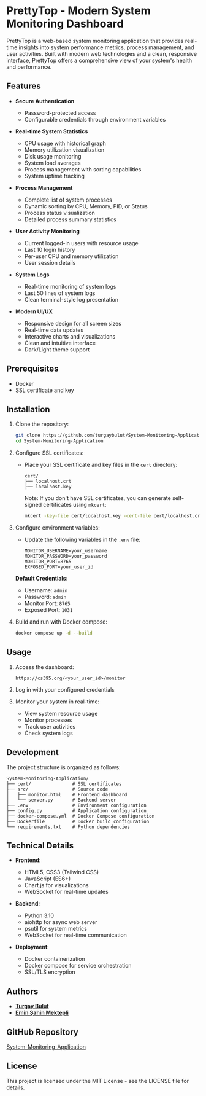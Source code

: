 # PrettyTop - Modern System Monitoring Dashboard

PrettyTop is a web-based system monitoring application that provides real-time insights into system performance metrics, process management, and user activities. Built with modern web technologies and a clean, responsive interface, PrettyTop offers a comprehensive view of your system's health and performance.

## Features

- **Secure Authentication**
  - Password-protected access
  - Configurable credentials through environment variables

- **Real-time System Statistics**
  - CPU usage with historical graph
  - Memory utilization visualization
  - Disk usage monitoring
  - System load averages
  - Process management with sorting capabilities
  - System uptime tracking

- **Process Management**
  - Complete list of system processes
  - Dynamic sorting by CPU, Memory, PID, or Status
  - Process status visualization
  - Detailed process summary statistics

- **User Activity Monitoring**
  - Current logged-in users with resource usage
  - Last 10 login history
  - Per-user CPU and memory utilization
  - User session details

- **System Logs**
  - Real-time monitoring of system logs
  - Last 50 lines of system logs
  - Clean terminal-style log presentation

- **Modern UI/UX**
  - Responsive design for all screen sizes
  - Real-time data updates
  - Interactive charts and visualizations
  - Clean and intuitive interface
  - Dark/Light theme support

## Prerequisites

- Docker
- SSL certificate and key

## Installation

1. Clone the repository:

   ```bash
   git clone https://github.com/turgaybulut/System-Monitoring-Application.git
   cd System-Monitoring-Application
   ```

2. Configure SSL certificates:
   - Place your SSL certificate and key files in the `cert` directory:

     ```plaintext
     cert/
     ├── localhost.crt
     ├── localhost.key
     ```

     Note: If you don't have SSL certificates, you can generate self-signed certificates using `mkcert`:

     ```bash
     mkcert -key-file cert/localhost.key -cert-file cert/localhost.crt localhost
     ```

3. Configure environment variables:
   - Update the following variables in the `.env` file:

     ```plaintext
     MONITOR_USERNAME=your_username
     MONITOR_PASSWORD=your_password
     MONITOR_PORT=8765
     EXPOSED_PORT=your_user_id
     ```

    **Default Credentials:**
    - Username: `admin`
    - Password: `admin`
    - Monitor Port: `8765`
    - Exposed Port: `1031`

4. Build and run with Docker compose:

   ```bash
   docker compose up -d --build
   ```

## Usage

1. Access the dashboard:

   ```plaintext
   https://cs395.org/<your_user_id>/monitor
   ```

2. Log in with your configured credentials

3. Monitor your system in real-time:
   - View system resource usage
   - Monitor processes
   - Track user activities
   - Check system logs

## Development

The project structure is organized as follows:

```text
System-Monitoring-Application/
├── cert/               # SSL certificates
├── src/                # Source code
│   ├── monitor.html    # Frontend dashboard
│   └── server.py       # Backend server
├── .env                # Environment configuration
├── config.py           # Application configuration
├── docker-compose.yml  # Docker Compose configuration
├── Dockerfile          # Docker build configuration
└── requirements.txt    # Python dependencies
```

## Technical Details

- **Frontend**:
  - HTML5, CSS3 (Tailwind CSS)
  - JavaScript (ES6+)
  - Chart.js for visualizations
  - WebSocket for real-time updates

- **Backend**:
  - Python 3.10
  - aiohttp for async web server
  - psutil for system metrics
  - WebSocket for real-time communication

- **Deployment**:
  - Docker containerization
  - Docker compose for service orchestration
  - SSL/TLS encryption

## Authors

- [**Turgay Bulut**](https://github.com/turgaybulut)
- [**Emin Şahin Mektepli**](https://github.com/Sahin-Mektepli)

## GitHub Repository

[System-Monitoring-Application](https://github.com/turgaybulut/System-Monitoring-Application)

## License

This project is licensed under the MIT License - see the LICENSE file for details.
